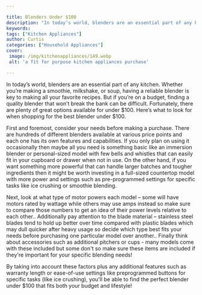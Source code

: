 ```yaml
---

title: Blenders Under $100
description: "In today’s world, blenders are an essential part of any kitchen. Whether you’re making a smoothie, milkshake, or soup, having a re...get more info"
keywords: 
tags: ["Kitchen Appliances"]
author: Curtis
categories: ["Household Appliances"]
cover: 
 image: /img/kitchenappliances/149.webp
 alt: 'a fit for purpose kitchen appliances purchase'

---
```


In today’s world, blenders are an essential part of any kitchen. Whether you’re making a smoothie, milkshake, or soup, having a reliable blender is key to making all your favorite recipes. But if you’re on a budget, finding a quality blender that won’t break the bank can be difficult. Fortunately, there are plenty of great options available for under $100. Here’s what to look for when shopping for the best blender under $100.

First and foremost, consider your needs before making a purchase. There are hundreds of different blenders available at various price points and each one has its own features and capabilities. If you only plan on using it occasionally then maybe all you need is something basic like an immersion blender or personal-sized model with few bells and whistles that can easily fit in your cupboard or drawer when not in use. On the other hand, if you want something more powerful that can handle larger batches and tougher ingredients then it might be worth investing in a full-sized countertop model with more power and settings such as pre-programmed settings for specific tasks like ice crushing or smoothie blending.

Next, look at what type of motor powers each model – some will have motors rated by wattage while others may use amps instead so make sure to compare those numbers to get an idea of their power levels relative to each other.. Additionally pay attention to the blade material – stainless steel blades tend to hold up better over time compared with plastic blades which may dull quicker after heavy usage so decide which type best fits your needs before purchasing one particular model over another.. Finally think about accessories such as additional pitchers or cups - many models come with these included but some don't so make sure these items are included if they're important for your specific blending needs!

By taking into account these factors plus any additional features such as warranty length or ease-of-use settings like preprogrammed buttons for specific tasks (like ice crushing), you'll be able to find the perfect blender under $100 that fits both your budget and lifestyle!
